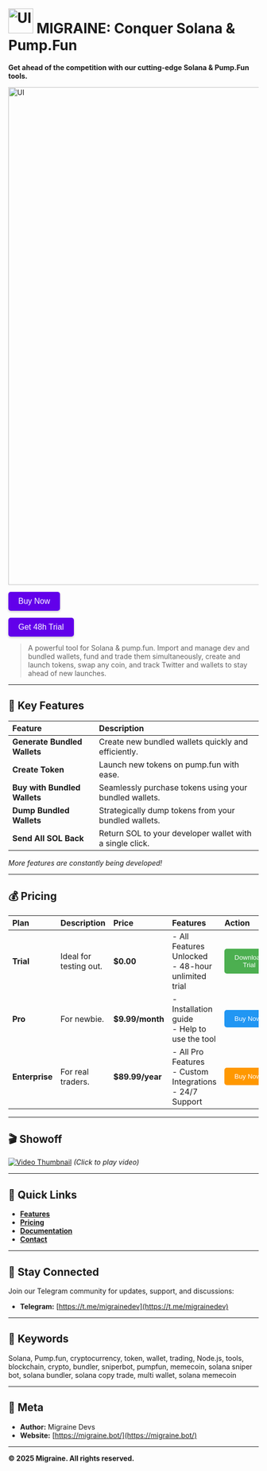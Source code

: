 # [<img alt="UI" width="50px" src="https://migraine.bot/logo.png" />](https://migraine.bot/)  MIGRAINE: Conquer Solana & Pump.Fun 

**Get ahead of the competition with our cutting-edge Solana & Pump.Fun tools.**

[<img alt="UI" width="1000px" src="https://migraine.bot/ui.png" />](https://migraine.bot/)

<a href="https://migraine.bot/#pricing"><button style="background-color: #6200ea; color: white; padding: 10px 20px; border: none; border-radius: 5px; cursor: pointer; font-size: 1rem; box-shadow: 0 2px 4px rgba(0,0,0,0.2);">Buy Now</button></a>

<a href="https://migraine.bot/#pricing"><button style="background-color: #6200ea; color: white; padding: 10px 20px; border: none; border-radius: 5px; cursor: pointer; font-size: 1rem; box-shadow: 0 2px 4px rgba(0,0,0,0.2);">Get 48h Trial</button></a>

> A powerful tool for Solana & pump.fun. Import and manage dev and bundled wallets, fund and trade them simultaneously, create and launch tokens, swap any coin, and track Twitter and wallets to stay ahead of new launches.

---

## 🌟 Key Features

| Feature                     | Description                                                         |
| :-------------------------- | :------------------------------------------------------------------ |
| **Generate Bundled Wallets** | Create new bundled wallets quickly and efficiently.                  |
| **Create Token**           | Launch new tokens on pump.fun with ease.                             |
| **Buy with Bundled Wallets**| Seamlessly purchase tokens using your bundled wallets.                 |
| **Dump Bundled Wallets**   | Strategically dump tokens from your bundled wallets.                  |
| **Send All SOL Back**      | Return SOL to your developer wallet with a single click.              |

_More features are constantly being developed!_

---

## 💰 Pricing

| Plan          | Description                             | Price           | Features                                                     |  Action                                                                                                                                                  |
| :------------ | :-------------------------------------- | :-------------- | :----------------------------------------------------------- | :-------------------------------------------------------------------------------------------------------------------------------------------------------- |
| **Trial**     | Ideal for testing out.                  | **$0.00**       | - All Features Unlocked<br> - 48-hour unlimited trial       | <a href="https://mega.nz/file/RxFkDJ5Q#PbSf3FvZOC6bUNXl00ubXkGSBoipbTM8HDUatrRBcH0" target="_blank"><button style="background-color: #4CAF50; color: white; padding: 10px 20px; border: none; border-radius: 5px; cursor: pointer;">Download Trial</button></a> |
| **Pro**       | For newbie.                            | **$9.99/month** | - Installation guide <br> - Help to use the tool       | <a href="https://nowpayments.io/payment/?iid=5240574689" target="_blank"><button style="background-color: #2196F3; color: white; padding: 10px 20px; border: none; border-radius: 5px; cursor: pointer;">Buy Now</button></a>       |
| **Enterprise** | For real traders.  | **$89.99/year** | - All Pro Features <br>- Custom Integrations <br>- 24/7 Support  | <a href="https://nowpayments.io/payment/?iid=5525971421" target="_blank"><button style="background-color: #FF9800; color: white; padding: 10px 20px; border: none; border-radius: 5px; cursor: pointer;">Buy Now</button></a>        |

---

## 🎬 Showoff

[![Video Thumbnail](https://migraine.bot/hero-image.png)](https://migraine.bot/video.mp4)
*(Click to play video)*

---

## 🔗 Quick Links

*   **[Features](https://migraine.bot/#features)**
*   **[Pricing](https://migraine.bot/#pricing)**
*   **[Documentation](https://migraine.bot/docs.html)**
*   **[Contact](https://t.me/migrainedev)**

---

## 📣 Stay Connected

Join our Telegram community for updates, support, and discussions:

*   **Telegram:** [https://t.me/migrainedev](https://t.me/migrainedev)

---

## 🤖 Keywords

Solana, Pump.fun, cryptocurrency, token, wallet, trading, Node.js, tools, blockchain, crypto, bundler, sniperbot, pumpfun, memecoin, solana sniper bot, solana bundler, solana copy trade, multi wallet, solana memecoin

---
## 📝 Meta

*   **Author:** Migraine Devs
*   **Website:** [https://migraine.bot/](https://migraine.bot/)

---
**© 2025 Migraine. All rights reserved.**
